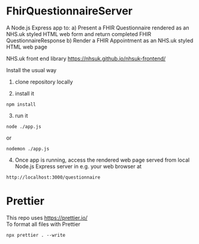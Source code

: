# FhirQuestionnaireServer

A Node.js Express app to:
a) Present a FHIR Questionnaire rendered as an NHS.uk styled HTML web form and return completed FHIR QuestionnaireResponse
b) Render a FHIR Appointment as an NHS.uk styled HTML web page

NHS.uk front end library https://nhsuk.github.io/nhsuk-frontend/

Install the usual way

1. clone repository locally

2. install it

```
npm install
```

3. run it

```
node ./app.js
```

or

```
nodemon ./app.js
```

4. Once app is running, access the rendered web page served from local Node.js Express server in e.g. your web browser at

```
http://localhost:3000/questionnaire
```

# Prettier

This repo uses https://prettier.io/  
To format all files with Prettier

```
npx prettier . --write
```
